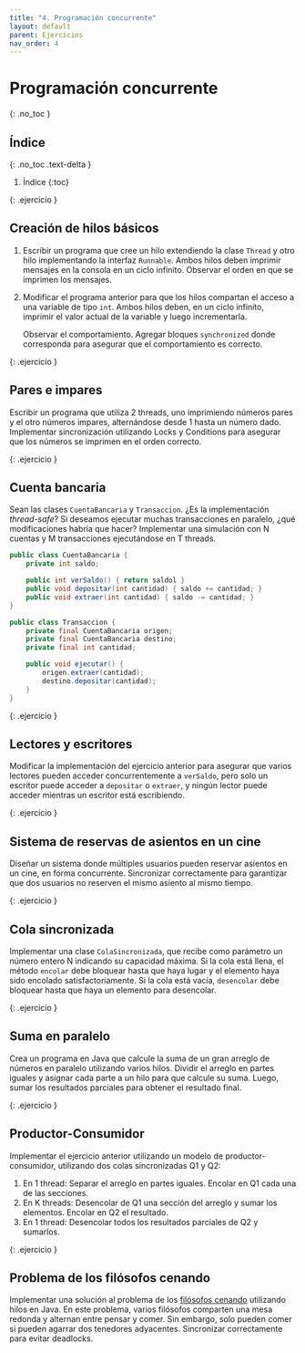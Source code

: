 ```yaml
---
title: "4. Programación concurrente"
layout: default
parent: Ejercicios
nav_order: 4
---
```


# Programación concurrente
{: .no_toc }

## Índice
{: .no_toc .text-delta }

1. Índice
{:toc}

{: .ejercicio }
## Creación de hilos básicos

1. Escribir un programa que cree un hilo extendiendo la clase `Thread` y otro
    hilo implementando la interfaz `Runnable`. Ambos hilos deben imprimir
    mensajes en la consola en un ciclo infinito. Observar el orden en que se
    imprimen los mensajes.

2. Modificar el programa anterior para que los hilos compartan el acceso a una variable
   de tipo `int`. Ambos hilos deben, en un ciclo infinito, imprimir el valor
   actual de la variable y luego incrementarla.

   Observar el comportamiento. Agregar bloques `synchronized` donde corresponda
   para asegurar que el comportamiento es correcto.

{: .ejercicio }
## Pares e impares

Escribir un programa que utiliza 2 threads, uno imprimiendo números pares y el
otro números impares, alternándose desde 1 hasta un número dado. Implementar
sincronización utilizando Locks y Conditions para asegurar que los números se
imprimen en el orden correcto.

{: .ejercicio }
## Cuenta bancaria

Sean las clases `CuentaBancaria` y `Transaccion`. ¿Es la implementación
_thread-safe_? Si deseamos ejecutar muchas transacciones en paralelo, ¿qué
modificaciones habría que hacer? Implementar una simulación con N cuentas y
M transacciones ejecutándose en T threads.

```java
public class CuentaBancaria {
    private int saldo;

    public int verSaldo() { return saldol }
    public void depositar(int cantidad) { saldo += cantidad; }
    public void extraer(int cantidad) { saldo -= cantidad; }
}

public class Transaccion {
    private final CuentaBancaria origen;
    private final CuentaBancaria destino;
    private final int cantidad;

    public void ejecutar() {
        origen.extraer(cantidad);
        destino.depositar(cantidad);
    }
}
```

{: .ejercicio }
## Lectores y escritores

Modificar la implementación del ejercicio anterior para asegurar que varios
lectores pueden acceder concurrentemente a `verSaldo`, pero solo un escritor
puede acceder a `depositar` o `extraer`, y ningún lector puede acceder mientras
un escritor está escribiendo.

{: .ejercicio }
## Sistema de reservas de asientos en un cine

Diseñar un sistema donde múltiples usuarios pueden reservar asientos en
un cine, en forma concurrente. Sincronizar correctamente para garantizar
que dos usuarios no reserven el mismo asiento al mismo tiempo.

{: .ejercicio }
## Cola sincronizada

Implementar una clase `ColaSincronizada`, que recibe como parámetro un número
entero N indicando su capacidad máxima. Si la cola está llena, el método
`encolar` debe bloquear hasta que haya lugar y el elemento haya sido encolado
satisfactoriamente. Si la cola está vacía, `desencolar` debe bloquear hasta que
haya un elemento para desencolar.

{: .ejercicio }
## Suma en paralelo

Crea un programa en Java que calcule la suma de un gran
arreglo de números en paralelo utilizando varios hilos. Dividir el arreglo en
partes iguales y asignar cada parte a un hilo para que calcule su suma.
Luego, sumar los resultados parciales para obtener el resultado final.

{: .ejercicio }
## Productor-Consumidor

Implementar el ejercicio anterior utilizando un modelo de productor-consumidor,
utilizando dos colas sincronizadas Q1 y Q2:

1. En 1 thread: Separar el arreglo en partes iguales. Encolar en Q1 cada una de
   las secciones.
2. En K threads: Desencolar de Q1 una sección del arreglo y sumar los elementos.
   Encolar en Q2 el resultado.
3. En 1 thread: Desencolar todos los resultados parciales de Q2 y sumarlos.

{: .ejercicio }
## Problema de los filósofos cenando

Implementar una solución al problema de los [filósofos
cenando](https://en.wikipedia.org/wiki/Dining_philosophers_problem) utilizando
hilos en Java. En este problema, varios filósofos comparten una mesa redonda y
alternan entre pensar y comer. Sin embargo, solo pueden comer si pueden agarrar
dos tenedores adyacentes. Sincronizar correctamente para evitar deadlocks.
